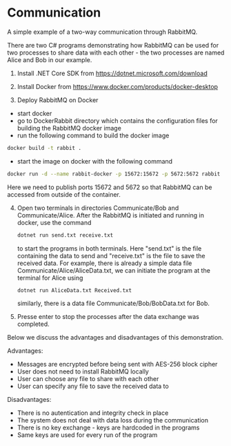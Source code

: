 # Communication
A simple example of a two-way communication through RabbitMQ.

There are two C# programs demonstrating how RabbitMQ can be used for two processes to share data with each other - the two processes are named Alice and Bob in our example.

1. Install .NET Core SDK from https://dotnet.microsoft.com/download

2. Install Docker from https://www.docker.com/products/docker-desktop

3. Deploy RabbitMQ on Docker
  - start docker
  - go to DockerRabbit directory which contains the configuration files for building the RabbitMQ docker image
  - run the following command to build the docker image
  ```bash
  docker build -t rabbit .
  ```
  - start the image on docker with the following command
  ```bash
  docker run -d --name rabbit-docker -p 15672:15672 -p 5672:5672 rabbit
  ```
  Here we need to publish ports 15672 and 5672 so that RabbitMQ can be accessed from outside of the container.
  
4. Open two terminals in directories Communicate/Bob and Communicate/Alice.
   After the RabbitMQ is initiated and running in docker, use the command 
   ```bash
   dotnet run send.txt receive.txt
   ```
   to start the programs in both terminals. Here "send.txt" is the file containing the data to send and "receive.txt" is the file to save the received data.
   For example, there is already a simple data file Communicate/Alice/AliceData.txt, we can initiate the program at the terminal for Alice using 
   ```bash
   dotnet run AliceData.txt Received.txt
   ```
   similarly, there is a data file Communicate/Bob/BobData.txt for Bob.
   
5. Presse enter to stop the processes after the data exchange was completed.


Below we discuss the advantages and disadvantages of this demonstration.

Advantages:
- Messages are encrypted before being sent with AES-256 block cipher
- User does not need to install RabbitMQ locally
- User can choose any file to share with each other
- User can specify any file to save the received data to

Disadvantages:
- There is no autentication and integrity check in place
- The system does not deal with data loss during the communication
- There is no key exchange - keys are hardcoded in the programs
- Same keys are used for every run of the program
